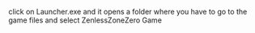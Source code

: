click on Launcher.exe and it opens a folder where you have to go to the game files and select ZenlessZoneZero Game
